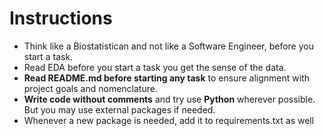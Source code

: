 # Instructions
- Think like a Biostatistican and not like a Software Engineer, before you start a task.
- Read EDA before you start a task you get the sense of the data.
- **Read README.md before starting any task** to ensure alignment with project goals and nomenclature.
- **Write code without comments** and try use **Python** wherever possible. But you may use external packages if needed.
- Whenever a new package is needed, add it to requirements.txt as well

